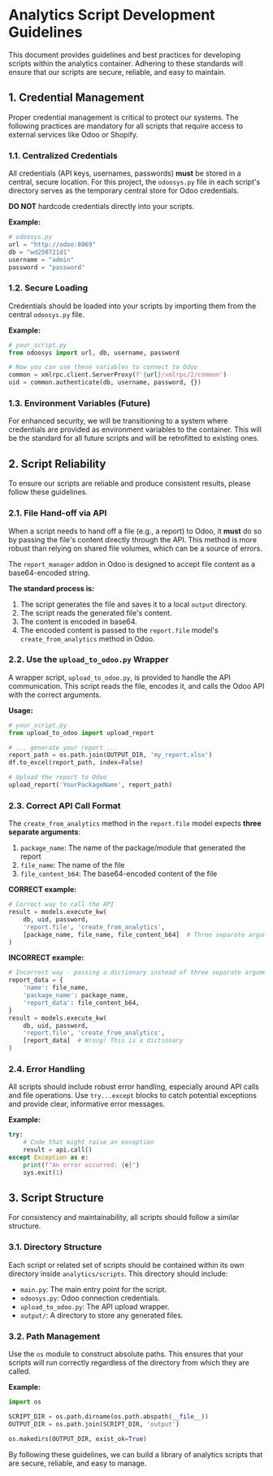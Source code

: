 # Analytics Script Development Guidelines

This document provides guidelines and best practices for developing scripts within the analytics container. Adhering to these standards will ensure that our scripts are secure, reliable, and easy to maintain.

## 1. Credential Management

Proper credential management is critical to protect our systems. The following practices are mandatory for all scripts that require access to external services like Odoo or Shopify.

### 1.1. Centralized Credentials

All credentials (API keys, usernames, passwords) **must** be stored in a central, secure location. For this project, the `odoosys.py` file in each script's directory serves as the temporary central store for Odoo credentials.

**DO NOT** hardcode credentials directly into your scripts.

**Example:**

```python
# odoosys.py
url = "http://odoo:8069"
db = "wd250721d1"
username = "admin"
password = "password"
```

### 1.2. Secure Loading

Credentials should be loaded into your scripts by importing them from the central `odoosys.py` file.

**Example:**

```python
# your_script.py
from odoosys import url, db, username, password

# Now you can use these variables to connect to Odoo
common = xmlrpc.client.ServerProxy(f'{url}/xmlrpc/2/common')
uid = common.authenticate(db, username, password, {})
```

### 1.3. Environment Variables (Future)

For enhanced security, we will be transitioning to a system where credentials are provided as environment variables to the container. This will be the standard for all future scripts and will be retrofitted to existing ones.

## 2. Script Reliability

To ensure our scripts are reliable and produce consistent results, please follow these guidelines.

### 2.1. File Hand-off via API

When a script needs to hand off a file (e.g., a report) to Odoo, it **must** do so by passing the file's content directly through the API. This method is more robust than relying on shared file volumes, which can be a source of errors.

The `report_manager` addon in Odoo is designed to accept file content as a base64-encoded string.

**The standard process is:**

1.  The script generates the file and saves it to a local `output` directory.
2.  The script reads the generated file's content.
3.  The content is encoded in base64.
4.  The encoded content is passed to the `report.file` model's `create_from_analytics` method in Odoo.

### 2.2. Use the `upload_to_odoo.py` Wrapper

A wrapper script, `upload_to_odoo.py`, is provided to handle the API communication. This script reads the file, encodes it, and calls the Odoo API with the correct arguments.

**Usage:**

```python
# your_script.py
from upload_to_odoo import upload_report

# ... generate your report ...
report_path = os.path.join(OUTPUT_DIR, 'my_report.xlsx')
df.to_excel(report_path, index=False)

# Upload the report to Odoo
upload_report('YourPackageName', report_path)
```

### 2.3. Correct API Call Format

The `create_from_analytics` method in the `report.file` model expects **three separate arguments**:

1. `package_name`: The name of the package/module that generated the report
2. `file_name`: The name of the file
3. `file_content_b64`: The base64-encoded content of the file

**CORRECT example:**

```python
# Correct way to call the API
result = models.execute_kw(
    db, uid, password,
    'report.file', 'create_from_analytics',
    [package_name, file_name, file_content_b64]  # Three separate arguments
)
```

**INCORRECT example:**

```python
# Incorrect way - passing a dictionary instead of three separate arguments
report_data = {
    'name': file_name,
    'package_name': package_name,
    'report_data': file_content_b64,
}
result = models.execute_kw(
    db, uid, password,
    'report.file', 'create_from_analytics',
    [report_data]  # Wrong! This is a dictionary
)
```

### 2.4. Error Handling

All scripts should include robust error handling, especially around API calls and file operations. Use `try...except` blocks to catch potential exceptions and provide clear, informative error messages.

**Example:**

```python
try:
    # Code that might raise an exception
    result = api.call()
except Exception as e:
    print(f"An error occurred: {e}")
    sys.exit(1)
```

## 3. Script Structure

For consistency and maintainability, all scripts should follow a similar structure.

### 3.1. Directory Structure

Each script or related set of scripts should be contained within its own directory inside `analytics/scripts`. This directory should include:

-   `main.py`: The main entry point for the script.
-   `odoosys.py`: Odoo connection credentials.
-   `upload_to_odoo.py`: The API upload wrapper.
-   `output/`: A directory to store any generated files.

### 3.2. Path Management

Use the `os` module to construct absolute paths. This ensures that your scripts will run correctly regardless of the directory from which they are called.

**Example:**

```python
import os

SCRIPT_DIR = os.path.dirname(os.path.abspath(__file__))
OUTPUT_DIR = os.path.join(SCRIPT_DIR, 'output')

os.makedirs(OUTPUT_DIR, exist_ok=True)
```

By following these guidelines, we can build a library of analytics scripts that are secure, reliable, and easy to manage.